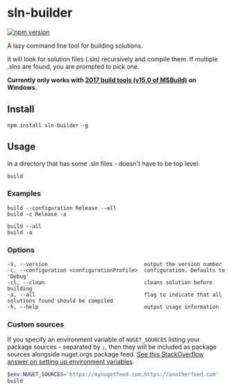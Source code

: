 # sln-builder

[![npm version](https://badge.fury.io/js/sln-builder.svg)](https://badge.fury.io/js/sln-builder) 

A lazy command line tool for building solutions.

It will look for solution files (.sln) recursively and compile them. If multiple .slns are found, you are prompted to pick one.

**Currently only works with [2017 build tools (v15.0 of MSBuild)](https://www.visualstudio.com/thank-you-downloading-visual-studio/?sku=BuildTools&rel=15) on Windows.** 

## Install 

```
npm install sln-builder -g
```

## Usage

In a directory that has some .sln files - doesn't have to be top level:

```
build
```

### Examples

```
build --configuration Release --all
build -c Release -a
```

```
build --all
build -a
```

### Options

```
-V, --version                               output the version number
-c, --configuration <configurationProfile>  configuration. Defaults to 'Debug'
-cl, --clean                                cleans solution before building
-a, --all                                   flag to indicate that all solutions found should be compiled
-h, --help                                  output usage information
```

### Custom sources

If you specify an environment variable of `NUGET_SOURCES` listing your package sources - separated by `;`, then they will be included as package sources alongside nuget.orgs package feed. [See this StackOverflow answer on setting up environment variables](https://stackoverflow.com/a/13333312/4477493).

```powershell
$env:NUGET_SOURCES='https://mynugetfeed.com;https://anotherfeed.com'
build
```
